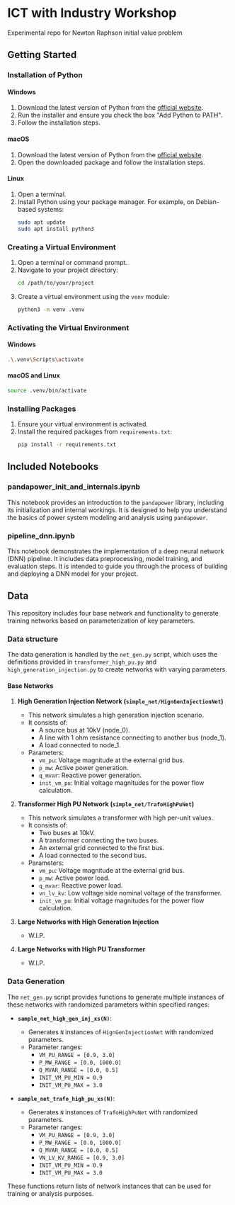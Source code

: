 # ICT with Industry Workshop
Experimental repo for Newton Raphson initial value problem

## Getting Started

### Installation of Python

#### Windows
1. Download the latest version of Python from the [official website](https://www.python.org/downloads/).
2. Run the installer and ensure you check the box "Add Python to PATH".
3. Follow the installation steps.

#### macOS
1. Download the latest version of Python from the [official website](https://www.python.org/downloads/).
2. Open the downloaded package and follow the installation steps.

#### Linux
1. Open a terminal.
2. Install Python using your package manager. For example, on Debian-based systems:
    ```sh
    sudo apt update
    sudo apt install python3
    ```

### Creating a Virtual Environment

1. Open a terminal or command prompt.
2. Navigate to your project directory:
    ```sh
    cd /path/to/your/project
    ```
3. Create a virtual environment using the `venv` module:
    ```sh
    python3 -m venv .venv
    ```

### Activating the Virtual Environment

#### Windows
```sh
.\.venv\Scripts\activate
```

#### macOS and Linux
```sh
source .venv/bin/activate
```

### Installing Packages

1. Ensure your virtual environment is activated.
2. Install the required packages from `requirements.txt`:
    ```sh
    pip install -r requirements.txt
    ```

## Included Notebooks

### pandapower_init_and_internals.ipynb
This notebook provides an introduction to the `pandapower` library, including its initialization and internal workings. It is designed to help you understand the basics of power system modeling and analysis using `pandapower`.

### pipeline_dnn.ipynb
This notebook demonstrates the implementation of a deep neural network (DNN) pipeline. It includes data preprocessing, model training, and evaluation steps. It is intended to guide you through the process of building and deploying a DNN model for your project.

## Data
This repository includes four base network and functionality to generate training networks based on parameterization of key parameters.

### Data structure
The data generation is handled by the `net_gen.py` script, which uses the definitions provided in `transformer_high_pu.py` and `high_generation_injection.py` to create networks with varying parameters.

#### Base Networks
1. **High Generation Injection Network (`simple_net/HignGenInjectionNet`)**
   - This network simulates a high generation injection scenario.
   - It consists of:
     - A source bus at 10kV (node_0).
     - A line with 1 ohm resistance connecting to another bus (node_1).
     - A load connected to node_1.
   - Parameters:
     - `vm_pu`: Voltage magnitude at the external grid bus.
     - `p_mw`: Active power generation.
     - `q_mvar`: Reactive power generation.
     - `init_vm_pu`: Initial voltage magnitudes for the power flow calculation.

2. **Transformer High PU Network (`simple_net/TrafoHighPuNet`)**
   - This network simulates a transformer with high per-unit values.
   - It consists of:
     - Two buses at 10kV.
     - A transformer connecting the two buses.
     - An external grid connected to the first bus.
     - A load connected to the second bus.
   - Parameters:
     - `vm_pu`: Voltage magnitude at the external grid bus.
     - `p_mw`: Active power load.
     - `q_mvar`: Reactive power load.
     - `vn_lv_kv`: Low voltage side nominal voltage of the transformer.
     - `init_vm_pu`: Initial voltage magnitudes for the power flow calculation.

3. **Large Networks with High Generation Injection**
    - W.I.P.

4. **Large Networks with High PU Transformer**
    - W.I.P.


### Data Generation
The `net_gen.py` script provides functions to generate multiple instances of these networks with randomized parameters within specified ranges:

- **`sample_net_high_gen_inj_xs(N)`**:
  - Generates `N` instances of `HignGenInjectionNet` with randomized parameters.
  - Parameter ranges:
    - `VM_PU_RANGE = [0.9, 3.0]`
    - `P_MW_RANGE = [0.0, 1000.0]`
    - `Q_MVAR_RANGE = [0.0, 0.5]`
    - `INIT_VM_PU_MIN = 0.9`
    - `INIT_VM_PU_MAX = 3.0`

- **`sample_net_trafo_high_pu_xs(N)`**:
  - Generates `N` instances of `TrafoHighPuNet` with randomized parameters.
  - Parameter ranges:
    - `VM_PU_RANGE = [0.9, 3.0]`
    - `P_MW_RANGE = [0.0, 1000.0]`
    - `Q_MVAR_RANGE = [0.0, 0.5]`
    - `VN_LV_KV_RANGE = [0.9, 3.0]`
    - `INIT_VM_PU_MIN = 0.9`
    - `INIT_VM_PU_MAX = 3.0`

These functions return lists of network instances that can be used for training or analysis purposes.
